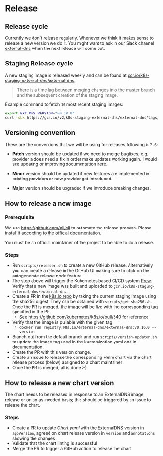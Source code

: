 # Release

## Release cycle

Currently we don't release regularly. Whenever we think it makes sense to release a new version we do it.
You might want to ask in our Slack channel [external-dns](https://kubernetes.slack.com/archives/C771MKDKQ) when the next release will come out.

## Staging Release cycle

A new staging image is released weekly and can be found at [gcr.io/k8s-staging-external-dns/external-dns](https://console.cloud.google.com/gcr/images/k8s-staging-external-dns/GLOBAL/external-dns?pli=1&inv=1&invt=AboL6Q).

> There is a time lag between merging changes into the master branch and the subsequent creation of the staging image.

Example command to fetch `10` most recent staging images:

```sh
export EXT_DNS_VERSION="v0.18.0"
curl -sLk https://gcr.io/v2/k8s-staging-external-dns/external-dns/tags/list | jq | grep "$EXT_DNS_VERSION" | tail -n 10
```

## Versioning convention

These are the conventions that we will be using for releases following `0.7.6`:

- **Patch** version should be updated if we need to merge bugfixes, e.g. provider a does need a fix in order make updates working again. I would see updating or improving documentation here.

- **Minor** version should be updated if new features are implemented in existing providers or new provider get introduced.

- **Major** version should be upgraded if we introduce breaking changes.

## How to release a new image

### Prerequisite

We use https://github.com/cli/cli to automate the release process. Please install it according to the [official documentation](https://github.com/cli/cli#installation).

You must be an official maintainer of the project to be able to do a release.

### Steps

- Run `scripts/releaser.sh` to create a new GitHub release. Alternatively you can create a release in the GitHub UI making sure to click on the autogenerate release node feature.
- The step above will trigger the Kubernetes based CI/CD system [Prow](https://prow.k8s.io/?repo=kubernetes-sigs%2Fexternal-dns). Verify that a new image was built and uploaded to `gcr.io/k8s-staging-external-dns/external-dns`.
- Create a PR in the [k8s.io repo](https://github.com/kubernetes/k8s.io) by taking the current staging image using the sha256 digest. They can be obtained with `scripts/get-sha256.sh`. Once the PR is merged, the image will be live with the corresponding tag specified in the PR.
  - See https://github.com/kubernetes/k8s.io/pull/540 for reference
- Verify that the image is pullable with the given tag
  - `docker run registry.k8s.io/external-dns/external-dns:v0.16.0 --version`
- Branch out from the default branch and run `scripts/version-updater.sh` to update the image tag used in the kustomization.yaml and in documentation.
- Create the PR with this version change.
- Create an issue to release the corresponding Helm chart via the chart release process (below) assigned to a chart maintainer
- Once the PR is merged, all is done :-)

## How to release a new chart version

The chart needs to be released in response to an ExternalDNS image release or on an as-needed basis; this should be triggered by an issue to release the chart.

### Steps

- Create a PR to update _Chart.yaml_ with the ExternalDNS version in `appVersion`, agreed on chart release version in `version` and `annotations` showing the changes
- Validate that the chart linting is successful
- Merge the PR to trigger a GitHub action to release the chart
